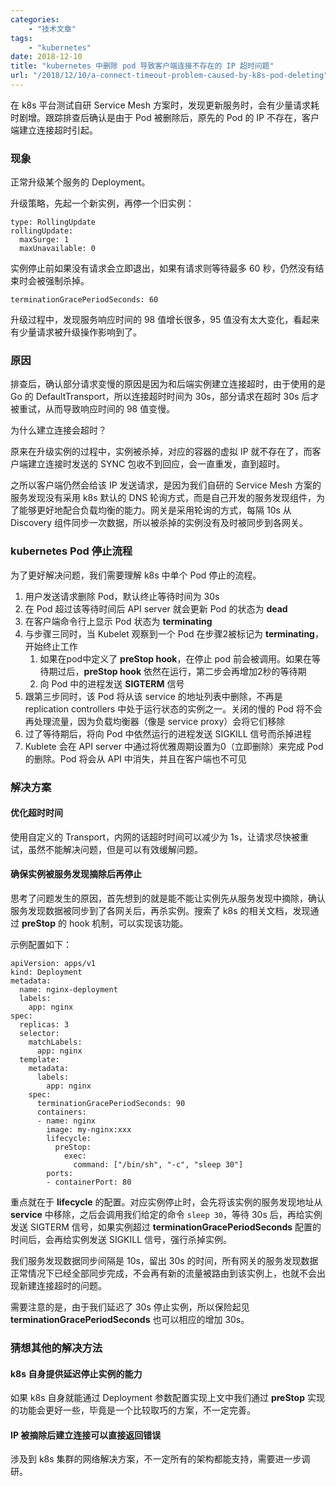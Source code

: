 ```yaml
---
categories:
    - "技术文章"
tags:
    - "kubernetes"
date: 2018-12-10
title: "kubernetes 中删除 pod 导致客户端连接不存在的 IP 超时问题"
url: "/2018/12/10/a-connect-timeout-problem-caused-by-k8s-pod-deleting"
---
```


在 k8s 平台测试自研 Service Mesh 方案时，发现更新服务时，会有少量请求耗时剧增。跟踪排查后确认是由于 Pod 被删除后，原先的 Pod 的 IP 不存在，客户端建立连接超时引起。

### 现象

正常升级某个服务的 Deployment。

升级策略，先起一个新实例，再停一个旧实例：

```
type: RollingUpdate
rollingUpdate:
  maxSurge: 1
  maxUnavailable: 0
```

实例停止前如果没有请求会立即退出，如果有请求则等待最多 60 秒，仍然没有结束时会被强制杀掉。

```
terminationGracePeriodSeconds: 60
```

升级过程中，发现服务响应时间的 98 值增长很多，95 值没有太大变化，看起来有少量请求被升级操作影响到了。

### 原因

排查后，确认部分请求变慢的原因是因为和后端实例建立连接超时，由于使用的是 Go 的 DefaultTransport，所以连接超时时间为 30s，部分请求在超时 30s 后才被重试，从而导致响应时间的 98 值变慢。

为什么建立连接会超时？

原来在升级实例的过程中，实例被杀掉，对应的容器的虚拟 IP 就不存在了，而客户端建立连接时发送的 SYNC 包收不到回应，会一直重发，直到超时。

之所以客户端仍然会给该 IP 发送请求，是因为我们自研的 Service Mesh 方案的服务发现没有采用 k8s 默认的 DNS 轮询方式，而是自己开发的服务发现组件，为了能够更好地配合负载均衡的能力。网关是采用轮询的方式，每隔 10s 从 Discovery 组件同步一次数据，所以被杀掉的实例没有及时被同步到各网关。

### kubernetes Pod 停止流程

为了更好解决问题，我们需要理解 k8s 中单个 Pod 停止的流程。

1. 用户发送请求删除 Pod，默认终止等待时间为 30s
2. 在 Pod 超过该等待时间后 API server 就会更新 Pod 的状态为 **dead**
3. 在客户端命令行上显示 Pod 状态为 **terminating**
4. 与步骤三同时，当 Kubelet 观察到一个 Pod 在步骤2被标记为 **terminating**，开始终止工作
    1. 如果在pod中定义了 **preStop hook**，在停止 pod 前会被调用。如果在等待期过后，**preStop hook** 依然在运行，第二步会再增加2秒的等待期
    2. 向 Pod 中的进程发送 **SIGTERM** 信号
5. 跟第三步同时，该 Pod 将从该 service 的地址列表中删除，不再是 replication controllers 中处于运行状态的实例之一。关闭的慢的 Pod 将不会再处理流量，因为负载均衡器（像是 service proxy）会将它们移除
6. 过了等待期后，将向 Pod 中依然运行的进程发送 SIGKILL 信号而杀掉进程
7. Kublete 会在 API server 中通过将优雅周期设置为0（立即删除）来完成 Pod 的删除。Pod 将会从 API 中消失，并且在客户端也不可见

### 解决方案

#### 优化超时时间

使用自定义的 Transport，内网的话超时时间可以减少为 1s，让请求尽快被重试，虽然不能解决问题，但是可以有效缓解问题。

#### 确保实例被服务发现摘除后再停止

思考了问题发生的原因，首先想到的就是能不能让实例先从服务发现中摘除，确认服务发现数据被同步到了各网关后，再杀实例。搜索了 k8s 的相关文档，发现通过 **preStop** 的 hook 机制，可以实现该功能。

示例配置如下：

```
apiVersion: apps/v1
kind: Deployment
metadata:
  name: nginx-deployment
  labels:
    app: nginx
spec:
  replicas: 3
  selector:
    matchLabels:
      app: nginx
  template:
    metadata:
      labels:
        app: nginx
    spec:
      terminationGracePeriodSeconds: 90
      containers:
      - name: nginx
        image: my-nginx:xxx
        lifecycle:
          preStop:
            exec:
              command: ["/bin/sh", "-c", "sleep 30"]
        ports:
        - containerPort: 80
```

重点就在于 **lifecycle** 的配置。对应实例停止时，会先将该实例的服务发现地址从 **service** 中移除，之后会调用我们给定的命令 `sleep 30`，等待 30s 后，再给实例发送 SIGTERM 信号，如果实例超过 **terminationGracePeriodSeconds** 配置的时间后，会再给实例发送 SIGKILL 信号，强行杀掉实例。

我们服务发现数据同步间隔是 10s，留出 30s 的时间，所有网关的服务发现数据正常情况下已经全部同步完成，不会再有新的流量被路由到该实例上，也就不会出现新建连接超时的问题。

需要注意的是，由于我们延迟了 30s 停止实例，所以保险起见 **terminationGracePeriodSeconds** 也可以相应的增加 30s。
              
### 猜想其他的解决方法

#### k8s 自身提供延迟停止实例的能力

如果 k8s 自身就能通过 Deployment 参数配置实现上文中我们通过 **preStop** 实现的功能会更好一些，毕竟是一个比较取巧的方案，不一定完善。

#### IP 被摘除后建立连接可以直接返回错误

涉及到 k8s 集群的网络解决方案，不一定所有的架构都能支持，需要进一步调研。
